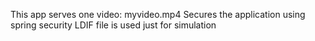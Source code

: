 This app serves one video: myvideo.mp4
Secures the application using spring security
LDIF file is used just for simulation